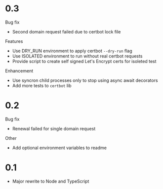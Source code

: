 # 0.3

Bug fix

- Second domain request failed due to certbot lock file

Features

- Use DRY_RUN environment to apply certbot `--dry-run` flag
- Use ISOLATED environment to run without real certbot requests
- Provide script to create self signed Let's Encrypt certs for isoleted test

Enhancement

- Use syncron child processes only to stop using async await decorators
- Add more tests to `certbot` lib

# 0.2

Bug fix

- Renewal failed for single domain request

Other

- Add optional environment variables to readme

# 0.1

- Major rewrite to Node and TypeScript
